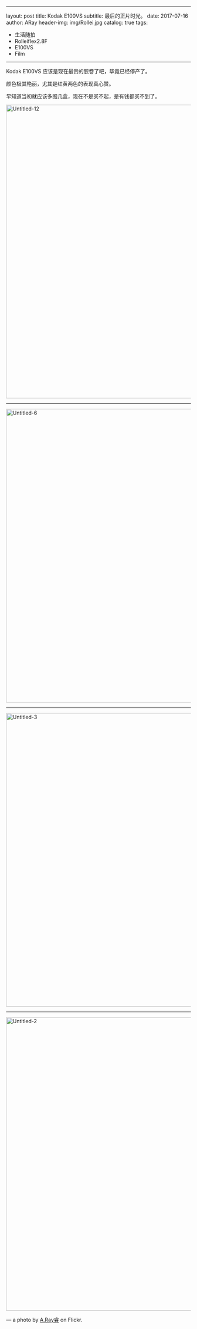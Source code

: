 
---
layout:     post
title:      Kodak E100VS
subtitle:   最后的正片时光。
date:       2017-07-16
author:     ARay
header-img: img/Rollei.jpg
catalog: true
tags:
- 生活随拍
- Rolleiflex2.8F
- E100VS
- Film
---

Kodak E100VS 应该是现在最贵的胶卷了吧，毕竟已经停产了。

颜色极其艳丽，尤其是红黄两色的表现真心赞。

早知道当初就应该多囤几盒，现在不是买不起，是有钱都买不到了。

<!--more-->

<a data-flickr-embed="true" data-header="true" data-footer="true"  href="https://www.flickr.com/photos/sumerblue/15665270952/" title="Untitled-12"><img src="https://farm8.staticflickr.com/7545/15665270952_0cef9d611a_c.jpg" width="800" height="800" alt="Untitled-12"></a><script async src="//embedr.flickr.com/assets/client-code.js" charset="utf-8"></script>

---

<a data-flickr-embed="true" data-header="true" data-footer="true"  href="https://www.flickr.com/photos/sumerblue/15160047239/" title="Untitled-6"><img src="https://farm4.staticflickr.com/3853/15160047239_401cdc5fc4_c.jpg" width="800" height="800" alt="Untitled-6"></a><script async src="//embedr.flickr.com/assets/client-code.js" charset="utf-8"></script>

---

<a data-flickr-embed="true" data-header="true" data-footer="true"  href="https://www.flickr.com/photos/sumerblue/15293409005/in/album-72157647388142377/" title="Untitled-3"><img src="https://farm4.staticflickr.com/3888/15293409005_bb5402cdc7_c.jpg" width="800" height="800" alt="Untitled-3"></a><script async src="//embedr.flickr.com/assets/client-code.js" charset="utf-8"></script>

---

<a data-flickr-embed="true" data-header="true" data-footer="true"  href="https://www.flickr.com/photos/sumerblue/15387308562/in/album-72157647388142377/" title="Untitled-2"><img src="https://farm4.staticflickr.com/3869/15387308562_10fe573f11_c.jpg" width="800" height="800" alt="Untitled-2"></a><script async src="//embedr.flickr.com/assets/client-code.js" charset="utf-8"></script>

—
a photo by [A.Ray睿][1] on Flickr.

[1]:	http://www.flickr.com/photos/sumerblue/